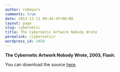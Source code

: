 ```yaml
---
author: robmyers
comments: true
date: 2013-12-11 00:44:47+00:00
layout: page
slug: cybernetic
title: The Cybernetic Artwork Nobody Wrote
permalink: /cybernetic/
wordpress_id: 2458
---
```



  


**The Cybernetic Artwork Nobody Wrote, 2003, Flash.**

You can download the source [here](https://gitorious.org/robmyers/cybernetic/).
